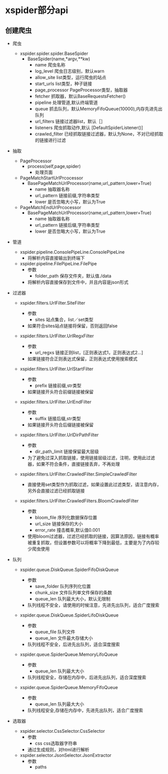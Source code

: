 xspider部分api
========


创建爬虫
-------
+ 爬虫
    + xspider.spider.spider.BaseSpider
        - BaseSpider(name,*argv,**kw)
            - name 爬虫名称
            - log_level 爬虫日志级别，默认warn
            - allow_site list类型，运行爬虫的站点
            - start_urls list类型，种子链接
            - page_processor PageProcessor类型，抽取器
            - fetcher 抓取器，默认BaseRequestsFetcher()
            - pipeline 处理管道,默认终端管道
            - queue 抓去队列，默认MemoryFifoQueue(10000),内存先进先出队列
            - url_filters 链接过滤器list，默认［］
            - listeners 爬虫抓取动作,默认 [DefaultSpiderListener()]
            - crawled_filter 已经抓取链接过滤器，默认为None，不对已经抓取的链接进行过滤
+ 抽取
    + PageProcessor
        - process(self,page,spider)
            - 处理页面
    + PageMatchStartUrlPrcocessor
        - BasePageMatchUrlProcessor(name,url_pattern,lower=True)
            - name 抽取器名称
            - url_pattern 链接前缀,字符串类型
            - lower 是否忽略大小写，默认为True
    + PageMatchEndUrlPrcocessor
        - BasePageMatchUrlProcessor(name,url_pattern,lower=True)
            - name 抽取器名称
            - url_pattern 链接后缀,字符串类型
            - lower 是否忽略大小写，默认为True 
+ 管道
    + xspider.pipeline.ConsolePipeLine.ConsolePipeLine
        - 将解析内容直接输出到终端下
    + xspider.pipeline.FilePipeLine.FilePipe
        - 参数
            - folder_path 保存文件夹，默认值./data
        - 将解析内容直接保存到文件中，并且内容是json形式
+ 过滤器
    + xspider.filters.UrlFilter.SiteFilter
        - 参数
            - sites 站点集合，list／set类型
        - 如果符合sites站点链接将保留，否则返回false
        
    + xspider.filters.UrlFilter.UrlRegxFilter
        - 参数
            - url_regxs 链接正则list，[正则表达式1，正则表达式2...]
        - 如果链接符合正则表达式保留，正则表达式使用搜索模式

    + xspider.filters.UrlFilter.UrlStartFilter
        - 参数
            - prefix 链接前缀,str类型
        - 如果链接开头符合前缀链接被保留

    + xspider.filters.UrlFilter.UrlEndFilter
        - 参数
            - suffix 链接后缀,str类型
        - 如果链接开头符合后缀链接被保留

    + xspider.filters.UrlFilter.UrlDirPathFilter
        - 参数
            - dir_path_limit 链接保留最大层级
        - 为了避免过深入抓取链接，使用链接层级过滤，注明，使用此过滤器，如果不符合条件，直接链接丢弃，不再处理

    + xspider.filters.UrlFilter.CrawledFilter.SimpleCrawledFilter
        - 直接使用set类型作为抓取过滤，如果设置此过滤类型，请注意内存，另外会直接过滤已经抓取链接
    + xspider.filters.UrlFilter.CrawledFilters.BloomCrawledFilter
        - 参数
            - bloom_file 序列化数据保存位置
            - url_size 链接保存的大小
            - error_rate 撞击概率,默认值0.001
        - 使用bloom过滤器，过滤已经抓取的链接，因算法原因，链接有概率被重复抓取，但设置参数可以将概率下降到最低，主要是为了内存较少爬虫使用
+ 队列
    + xspider.queue.DiskQueue.SpiderFifoDiskQueue
        - 参数
            - save_folder 队列序列化位置
            - chunk_size 文件队列单文件保存的条数
            - queue_len 队列最大大小，默认无限制
        - 队列线程不安全，请使用的时候注意，先进先出队列，适合广度搜索

    + xspider.queue.DiskQueue.SpiderLifoDiskQueue
        - 参数
            - queue_file 队列文件
            - queue_len 文件最大存储大小
        - 队列线程不安全，后进先出队列，适合深度搜索

    + xspider.queue.SpiderQueue.MemoryLifoQueue
        - 参数
            - queue_len 队列最大大小
        - 队列线程安全，存储在内存中，后进先出队列，适合深度搜索

    + xspider.queue.SpiderQueue.MemoryFifoQueue
        - 参数
            - queue_len 队列最大大小
        - 队列线程安全,存储在内存中，先进先出队列，适合广度搜索

+ 选取器
    + xspider.selector.CssSelector.CssSelector
        - 参数
            - css css选取器字符串
        - 通过生成规则，对html进行解析
    + xspider.selector.JsonSelector.JsonExtractor
        - 参数
            - paths
